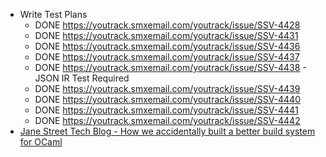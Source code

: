 - Write Test Plans
	- DONE https://youtrack.smxemail.com/youtrack/issue/SSV-4428
	- DONE https://youtrack.smxemail.com/youtrack/issue/SSV-4431
	- DONE https://youtrack.smxemail.com/youtrack/issue/SSV-4436
	- DONE https://youtrack.smxemail.com/youtrack/issue/SSV-4437
	- DONE https://youtrack.smxemail.com/youtrack/issue/SSV-4438 - JSON IR Test Required
	- DONE https://youtrack.smxemail.com/youtrack/issue/SSV-4439
	- DONE https://youtrack.smxemail.com/youtrack/issue/SSV-4440
	- DONE https://youtrack.smxemail.com/youtrack/issue/SSV-4441
	- DONE https://youtrack.smxemail.com/youtrack/issue/SSV-4442
- [Jane Street Tech Blog - How we accidentally built a better build system for OCaml ](https://blog.janestreet.com/how-we-accidentally-built-a-better-build-system-for-ocaml-index/)